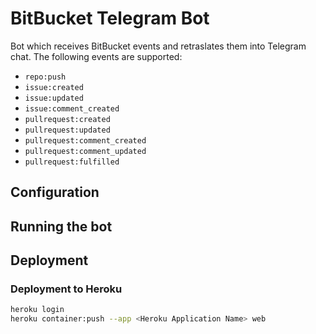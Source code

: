 # BitBucket Telegram Bot

Bot which receives BitBucket events and retraslates them into Telegram chat. The following events are supported:

* `repo:push` 
* `issue:created`
* `issue:updated`
* `issue:comment_created`
* `pullrequest:created`
* `pullrequest:updated`
* `pullrequest:comment_created`
* `pullrequest:comment_updated`
* `pullrequest:fulfilled`

## Configuration


## Running the bot



## Deployment

### Deployment to Heroku

```bash
heroku login
heroku container:push --app <Heroku Application Name> web
```
